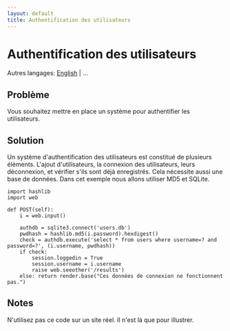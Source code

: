 ```yaml
---
layout: default
title: Authentification des utilisateurs
---
```


# Authentification des utilisateurs

Autres langages: [English](/../userauth) | ...

## Problème

Vous souhaitez mettre en place un système pour authentifier les utilisateurs.

## Solution

Un système d'authentification des utilisateurs est constitué de plusieurs éléments. L'ajout d'utilisateurs, la connexion des utilisateurs, leurs déconnexion, et vérifier s'ils sont déjà enregistrés. Cela nécessite aussi une base de données. Dans cet exemple nous allons utiliser MD5 et SQLite.

    import hashlib
    import web

    def POST(self):
        i = web.input()

        authdb = sqlite3.connect('users.db')
        pwdhash = hashlib.md5(i.password).hexdigest()
        check = authdb.execute('select * from users where username=? and password=?', (i.username, pwdhash))
        if check:
            session.loggedin = True
            session.username = i.username
            raise web.seeother('/results')
        else: return render.base("Ces données de connexion ne fonctionnent pas.")

## Notes

N'utilisez pas ce code sur un site réel. Il n'est là que pour illustrer.
